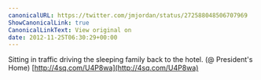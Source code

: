 ```yaml
---
canonicalURL: https://twitter.com/jmjordan/status/272588048506707969
ShowCanonicalLink: true
CanonicalLinkText: View original on
date: 2012-11-25T06:30:29+00:00
---
```

Sitting in traffic driving the sleeping family back to the hotel. (@ President's Home) [http://4sq.com/U4P8wa](http://4sq.com/U4P8wa)